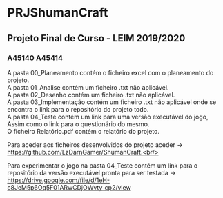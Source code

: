 # PRJShumanCraft
<h2>Projeto Final de Curso - LEIM 2019/2020</h2>
<h3>A45140 A45414</h3>

A pasta 00_Planeamento contém o ficheiro excel com o planeamento do projeto.<br/>
A pasta 01_Analise contém um ficheiro .txt não aplicável.<br/>
A pasta 02_Desenho contém um ficheiro .txt não aplicável.<br/>
A pasta 03_Implementação contém um ficheiro .txt não aplicável onde se encontra o link para o repositório do projeto todo.<br/>
A pasta 04_Teste contêm um link para uma versão executável do jogo, Assim como o link para o questionário do mesmo.<br/>
O ficheiro Relatório.pdf contém o relatório do projeto.<br/>


Para aceder aos ficheiros desenvolvidos do projeto aceder -> https://github.com/LzDarnGamer/ShumanCraft.<br/>

Para experimentar o jogo na pasta 04_Teste contém um link para o repositório da versão executável pronta para ser testada -> https://drive.google.com/file/d/1eH-c8JeM5p6Oq5F01ARwCDjOWvty_cp2/view<br/>
